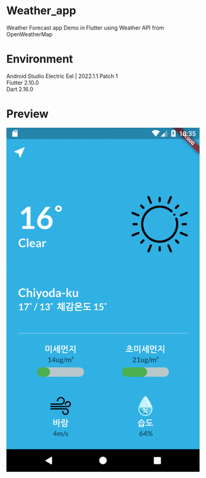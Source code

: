 # Weather_app
Weather Forecast app Demo in Flutter using Weather API from OpenWeatherMap

# Environment
Android Studio Electric Eel | 2022.1.1 Patch 1 <br>
Flutter 2.10.0 <br>
Dart 2.16.0 <br>

# Preview
![poco](weather2.png)
